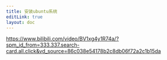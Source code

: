 ```yaml
---
title: 安装ubuntu系统
editLink: true
layout: doc
---
```

https://www.bilibili.com/video/BV1xg4y1R74a/?spm_id_from=333.337.search-card.all.click&vd_source=86c038e54178b2c8db06f72a2c1b15da